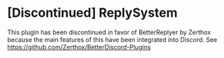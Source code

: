 # [Discontinued] ReplySystem

This plugin has been discontinued in favor of BetterReplyer by Zerthox because the main features of this have been integrated into Discord. See https://github.com/Zerthox/BetterDiscord-Plugins

